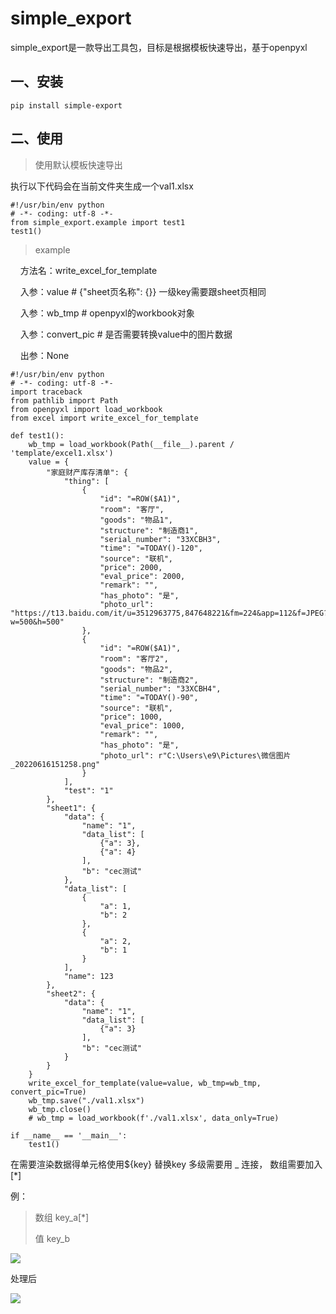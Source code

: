 # simple_export

simple_export是一款导出工具包，目标是根据模板快速导出，基于openpyxl

## 一、安装

```
pip install simple-export
```

## 二、使用

> 使用默认模板快速导出

执行以下代码会在当前文件夹生成一个val1.xlsx

```
#!/usr/bin/env python
# -*- coding: utf-8 -*-
from simple_export.example import test1
test1()
```

> example

    方法名：write_excel_for_template

    入参：value  # {"sheet页名称": {}} 一级key需要跟sheet页相同

    入参：wb_tmp # openpyxl的workbook对象

    入参：convert_pic # 是否需要转换value中的图片数据

    出参：None

```
#!/usr/bin/env python
# -*- coding: utf-8 -*-
import traceback
from pathlib import Path
from openpyxl import load_workbook
from excel import write_excel_for_template

def test1():
    wb_tmp = load_workbook(Path(__file__).parent / 'template/excel1.xlsx')
    value = {
        "家庭财产库存清单": {
            "thing": [
                {
                    "id": "=ROW($A1)",
                    "room": "客厅",
                    "goods": "物品1",
                    "structure": "制造商1",
                    "serial_number": "33XCBH3",
                    "time": "=TODAY()-120",
                    "source": "联机",
                    "price": 2000,
                    "eval_price": 2000,
                    "remark": "",
                    "has_photo": "是",
                    "photo_url": "https://t13.baidu.com/it/u=3512963775,847648221&fm=224&app=112&f=JPEG?w=500&h=500"
                },
                {
                    "id": "=ROW($A1)",
                    "room": "客厅2",
                    "goods": "物品2",
                    "structure": "制造商2",
                    "serial_number": "33XCBH4",
                    "time": "=TODAY()-90",
                    "source": "联机",
                    "price": 1000,
                    "eval_price": 1000,
                    "remark": "",
                    "has_photo": "是",
                    "photo_url": r"C:\Users\e9\Pictures\微信图片_20220616151258.png"
                }
            ],
            "test": "1"
        },
        "sheet1": {
            "data": {
                "name": "1",
                "data_list": [
                    {"a": 3},
                    {"a": 4}
                ],
                "b": "cec测试"
            },
            "data_list": [
                {
                    "a": 1,
                    "b": 2
                },
                {
                    "a": 2,
                    "b": 1
                }
            ],
            "name": 123
        },
        "sheet2": {
            "data": {
                "name": "1",
                "data_list": [
                    {"a": 3}
                ],
                "b": "cec测试"
            }
        }
    }
    write_excel_for_template(value=value, wb_tmp=wb_tmp, convert_pic=True)
    wb_tmp.save("./val1.xlsx")
    wb_tmp.close()
    # wb_tmp = load_workbook(f'./val1.xlsx', data_only=True)

if __name__ == '__main__':
    test1()
```

 在需要渲染数据得单元格使用${key} 替换key 多级需要用 _ 连接， 数组需要加入[*]

例：

> 数组 key_a[*]
> 
> 值 key_b

![](http://github.com/mtl940610/simple_export/blob/main/static/2023-01-17-17-07-05-image.png?raw=true)

处理后

![](https://github.com/mtl940610/simple_export/blob/main/static/2023-01-17-17-19-50-image.png?raw=true)

